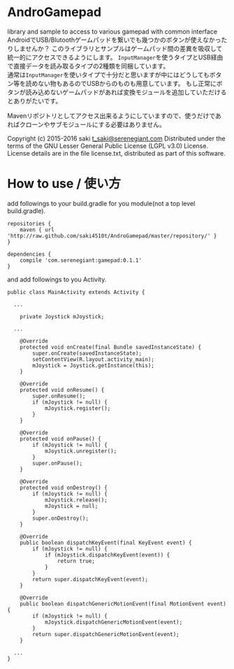 # AndroGamepad
library and sample to access to various gamepad with common interface  
AndroidでUSB/Blutoothゲームパッドを繋いでも幾つかのボタンが使えなかったりしませんか？
このライブラリとサンプルはゲームパッド間の差異を吸収して統一的にアクセスできるようにします。
`InputManager`を使うタイプとUSB経由で直接データを読み取るタイプの2種類を同梱しています。  
通常は`InputManager`を使いタイプで十分だと思いますが中にはどうしてもボタン等を読めない物もあるのでUSBからのものも用意しています。
もし正常にボタンが読み込めないゲームパッドがあれば変換モジュールを追加していただけるとありがたいです。

Mavenリポジトリとしてアクセス出来るようにしていますので、使うだけであればクローンやサブモジュールにする必要はありません。

Copyright (c) 2015-2016 saki t_saki@serenegiant.com
Distributed under the terms of the GNU Lesser General Public License (LGPL v3.0) License.
License details are in the file license.txt, distributed as part of this software.

# How to use / 使い方
add followings to your build.gradle for you module(not a top level build.gradle).

```
repositories {
    maven { url 'http://raw.github.com/saki4510t/AndroGamepad/master/repository/' }
}

dependencies {
    compile 'com.serenegiant:gamepad:0.1.1'
}
```

and add followings to you Activity.

```
public class MainActivity extends Activity {

  ...

	private Joystick mJoystick;

  ...

	@Override
	protected void onCreate(final Bundle savedInstanceState) {
		super.onCreate(savedInstanceState);
		setContentView(R.layout.activity_main);
		mJoystick = Joystick.getInstance(this);
	}

	@Override
	protected void onResume() {
		super.onResume();
		if (mJoystick != null) {
			mJoystick.register();
		}
	}

	@Override
	protected void onPause() {
		if (mJoystick != null) {
			mJoystick.unregister();
		}
		super.onPause();
	}

	@Override
	protected void onDestroy() {
		if (mJoystick != null) {
			mJoystick.release();
			mJoystick = null;
		}
		super.onDestroy();
	}

	@Override
	public boolean dispatchKeyEvent(final KeyEvent event) {
		if (mJoystick != null) {
			if (mJoystick.dispatchKeyEvent(event)) {
				return true;
			}
		}
		return super.dispatchKeyEvent(event);
	}

	@Override
	public boolean dispatchGenericMotionEvent(final MotionEvent event) {
		if (mJoystick != null) {
			mJoystick.dispatchGenericMotionEvent(event);
		}
		return super.dispatchGenericMotionEvent(event);
	}

  ...
}
```
